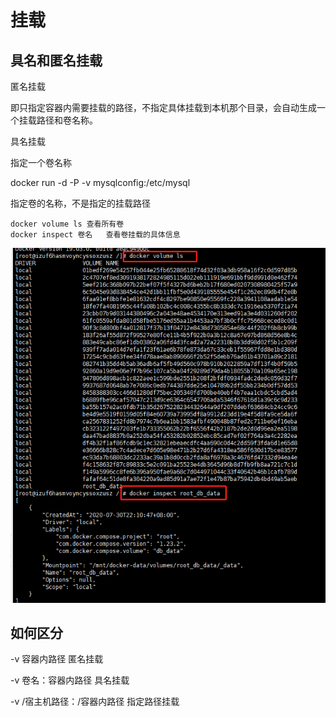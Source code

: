 # 挂载

## 具名和匿名挂载

匿名挂载

即只指定容器内需要挂载的路径，不指定具体挂载到本机那个目录，会自动生成一个挂载路径和卷名称。

具名挂载

指定一个卷名称

docker  run -d -P -v mysqlconfig:/etc/mysql

指定卷的名称，不是指定的挂载路径

```
docker volume ls 查看所有卷
docker inspect 卷名   查看卷挂载的具体信息
```



![image-20200809170317084](assets/image-20200809170317084.png)



## 如何区分

-v 容器内路径            匿名挂载

-v 卷名：容器内路径 具名挂载

-v /宿主机路径：/容器内路径  指定路径挂载

